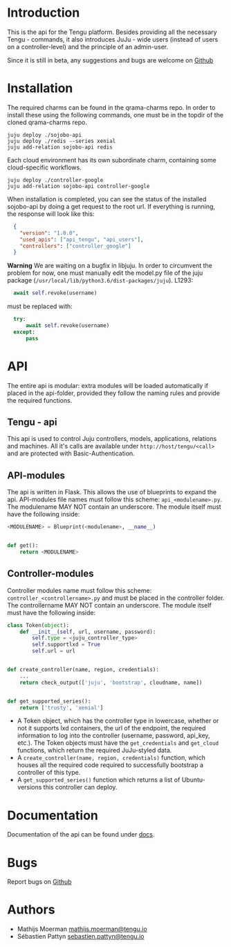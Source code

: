 # Introduction
This is the api for the Tengu platform. Besides providing all the necessary Tengu - commands, it also introduces
JuJu - wide users (instead of users on a controller-level) and the principle of an admin-user.

Since it is still in beta, any suggestions and bugs are welcome on [Github](https://github.com/tengu-team/layer-sojobo/issues)

# Installation
The required charms can be found in the qrama-charms repo. In order to install these using the following commands, one must be in the topdir of the cloned qrama-charms repo.
```
juju deploy ./sojobo-api
juju deploy ./redis --series xenial
juju add-relation sojobo-api redis
```
Each cloud environment has its own subordinate charm, containing some cloud-specific workflows.
```
juju deploy ./controller-google
juju add-relation sojobo-api controller-google
```
When installation is completed, you can see the status of the installed sojobo-api by doing a get request to the root url. If everything is running, the response will look like this:
```json
  {
    "version": "1.0.0",
    "used_apis": ["api_tengu", "api_users"],
    "controllers": ["controller_google"]
  }
```
**Warning**
We are waiting on a bugfix in libjuju. In order to circumvent the problem for now, one must manually edit the model.py file of the juju package (`/usr/local/lib/python3.6/dist-packages/juju`).
L1293:
```python
  await self.revoke(username)
```
must be replaced with:
```python
  try:
      await self.revoke(username)
  except:
      pass
```


# API
The entire api is modular: extra modules will be loaded automatically if placed in the api-folder, provided they
follow the naming rules and provide the required functions.

## Tengu - api
This api is used to control Juju controllers, models, applications, relations and machines. All it's calls are available under
`http://host/tengu/<call>` and are protected with Basic-Authentication.

## API-modules
The api is written in Flask. This allows the use of blueprints to expand the api. API-modules file names must follow
this scheme: `api_<modulename>.py`. The modulename MAY NOT contain an underscore. The module itself must have the following
inside:
```python
<MODULENAME> = Blueprint(<modulename>, __name__)


def get():
    return <MODULENAME>
```

## Controller-modules
Controller modules name must follow this scheme: `controller_<controllername>.py` and must be placed in the controller folder.
The controllername MAY NOT contain an underscore. The module itself must have the following inside:
```python
class Token(object):
    def __init__(self, url, username, password):
        self.type = <juju_controller_type>
        self.supportlxd = True
        self.url = url


def create_controller(name, region, credentials):
    ...
    return check_output(['juju', 'bootstrap', cloudname, name])


def get_supported_series():
    return ['trusty', 'xenial']
```

* A Token object, which has the controller type in lowercase, whether or not it supports lxd containers, the url of the endpoint, the required information to log into the controller (username, password, api_key, etc.). The Token objects must have the `get_credentials` and `get_cloud` functions, which return the required JuJu-styled data.
* A `create_controller(name, region, credentials)` function, which houses all the required code required to successfully bootstrap a controller of this type.
* A `get_supported_series()` function which returns a list of Ubuntu-versions this controller can deploy.

# Documentation
Documentation of the api can be found under [docs](docs).  

# Bugs
Report bugs on [Github](https://github.com/Qrama/Sojobo-api/issues)

# Authors
- Mathijs Moerman <mathijs.moerman@tengu.io>
- Sébastien Pattyn <sebastien.pattyn@tengu.io>
